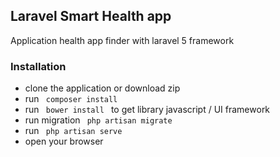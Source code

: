## Laravel Smart Health app

Application health app finder with laravel 5 framework

### Installation


* clone the application or download zip
* run <code> composer install </code>
* run <code> bower install </code> to get library javascript / UI framework
* run migration <code> php artisan migrate </code>
* run <code> php artisan serve </code>
* open your browser
